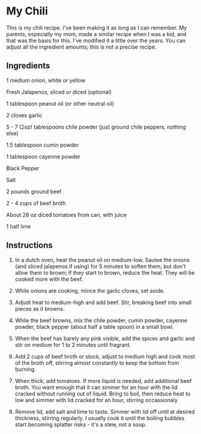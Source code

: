 # My Chili
This is my chili recipe. I've been making it as long as I can remember. My parents, especially my mom, made a similar recipe when I was a kid, and that was the basis for this. I've modified it a little over the years. You can adjust all the ingredient amounts; this is not a precise recipe.

## Ingredients

1 medium onion, white or yellow

Fresh Jalapenos, sliced or diced (optional)

1 tablespoon peanut oil (or other neutral oil)

2 cloves garlic

5 - 7 (2oz) tablespoons chile powder (just ground chile peppers, nothing else)

1.5 tablespoon cumin powder

1 tablespoon cayenne powder

Black Pepper

Salt

2 pounds ground beef

2 - 4 cups of beef broth

About 28 oz diced tomatoes from can, with juice

1 half lime

## Instructions

1. In a dutch oven, heat the peanut oil on medium-low. Sautee the onions (and sliced jalapenos if using) for 5 minutes to soften them, but don't allow them to brown; if they start to brown, reduce the heat. They will be cooked more with the beef.

2. While onions are cooking, mince the garlic cloves, set aside.

3. Adjust heat to medium-high and add beef. Stir, breaking beef into small pieces as it browns.

4. While the beef browns, mix the chile powder, cumin powder, cayenne powder, black pepper (about half a table spoon) in a small bowl.

5. When the beef has barely any pink visible, add the spices and garlic and stir on medium for 1 to 2 minutes until fragrant.

6. Add 2 cups of beef broth or stock, adjust to medium high and cook most of the broth off, stirring almost constantly to keep the bottom from burning.

7. When thick, add tomatoes. If more liquid is needed, add additional beef broth. You want enough that it can simmer for an hour with the lid cracked without running out of liquid. Bring to boil, then reduce heat to low and simmer with lid cracked for an hour, stirring occassionaly 
   
8. Remove lid, add salt and lime to taste. Simmer with lid off until at desired thickness, stirring regularly. I usually cook it until the boiling bubbles start becoming splatter risks - it's a stew, not a soup.


